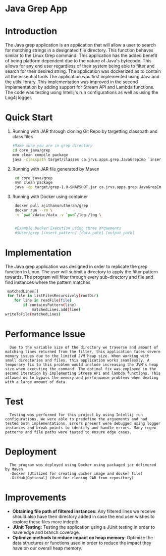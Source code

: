 # Java Grep App

# Introduction
The Java grep application is an application that will allow a user to search for matching strings in a designated file directory. This function behaves similar to the Linux Grep command. This application has the added benefit of being platform dependent due to the nature of Java's bytecode. This allows for any end user regardless of their system being able to filter and search for their desired string. The application was dockerized as to contain all the essential tools The application was first implemented using Java and the utils library. This implementation was improved in the second implementation by adding support for Stream API and Lambda functions. The code was testing using Intellij's run configurations as well as using the Log4j logger.

# Quick Start
1. Running with JAR through cloning Git Repo by targetting classpath and class files
      ``` bash
      #Make sure you are in grep directory
      cd core_java/grep
      mvn clean compile package
      java -classpath target/classes ca.jrvs.apps.grep.JavaGrepImp `insert_pattern` `data_path` `output_path`
      ```
     
2. Running with JAR file generated by Maven
     ``` bash
      cd core_java/grep
      mvn clean package
      java -cp target/grep-1.0-SNAPSHOT.jar ca.jrvs.apps.grep.JavaGrepImp `insert_pattern` `data_path` `output_path`
     ```
3. Running with Docker using container
    ``` bash
     docker pull ajithanurutheran/grep
     docker run --rm \
     -v `pwd`/data:/data -v `pwd`/log:/log \


     #Example Docker Execution using three arguements
     #$User/grep [insert_pattern] [data_path] [output_path]
    ```

# Implementation
The Java grep application was designed in order to replicate the grep function in Linux. The user will submit a directory to apply the filter pattern towards. The program will filter through every sub-directory and file and find instances where the pattern matches. 

``` bash
 matchedLines[]
 for file in listFilesRecursively(rootDir)
    for line in readFile(file)
        if containsPattern(line)
            matchedLines.add(line)
writeToFile(matchedLines)
```
# Performance Issue
      Due to the variable size of the directory we traverse and amount of matching lines returned from the filter, this application faces severe memory issues due to the limited JVM heap size. When working with small directories and files, this application works seamlessly. A temporary fix to this problem would include increasing the JVM's heap size when executing the command. The optimal fix was employed in the second iteration by implementing Stream API and lambda functions. This allowed us to bypass the memory and performance problems when dealing with a large amount of data.
# Test
      Testing was performed for this project by using Intellij run configurations. We were able to predefine the arguements and had tested both implementations. Errors present were debugged using logger instances and break points to identify and handle errors. Many regex patterns and file paths were tested to ensure edge cases.
# Deployment
      The program was deployed using Docker using packaged jar delivered by Maven
      -Docker (Utilized for creating docker image and docker file)
      -GitHub[Optional] (Used for cloning JAR from repository)
# Improvements
- **Obtaining file path of filtered instances:** Any filtered lines we receive should also have their directory added in case the end user wishes to explore these files more indepth.
- **JUnit Testing:** Testing the application using a JUnit testing in order to have edge and branch coverage.
- **Optimize methods to reduce impact on heap memory**: Optimize the data structures or functions used in order to reduce the impact they have on our overall heap memory.



